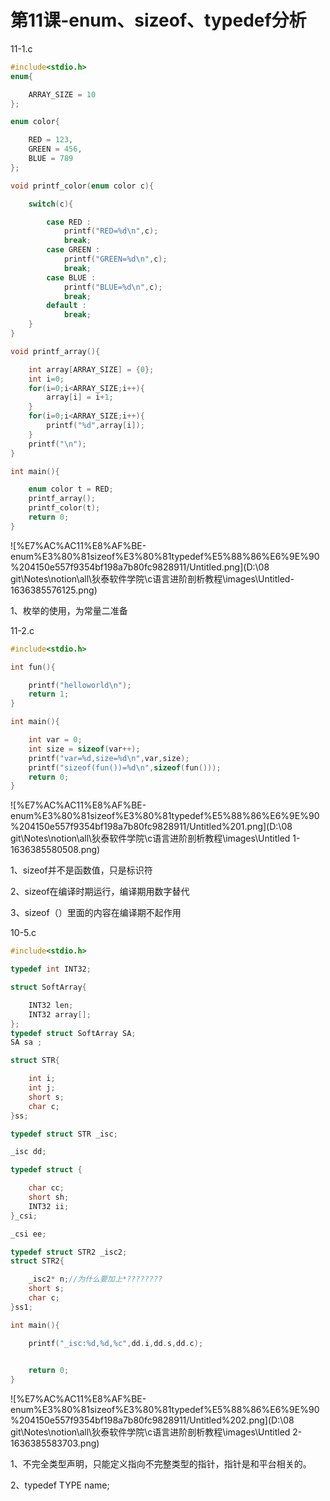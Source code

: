 # 第11课-enum、sizeof、typedef分析

11-1.c

```c
#include<stdio.h>
enum{

	ARRAY_SIZE = 10
};

enum color{

	RED = 123,
	GREEN = 456,
	BLUE = 789
};

void printf_color(enum color c){

	switch(c){

		case RED : 
			printf("RED=%d\n",c);
			break;
		case GREEN : 
			printf("GREEN=%d\n",c);
			break;
		case BLUE : 
			printf("BLUE=%d\n",c);
			break;		
		default :
			break;
	}
}

void printf_array(){

	int array[ARRAY_SIZE] = {0};
	int i=0;
	for(i=0;i<ARRAY_SIZE;i++){
		array[i] = i+1;
	}
	for(i=0;i<ARRAY_SIZE;i++){
		printf("%d",array[i]);
	}
	printf("\n");
}

int main(){

	enum color t = RED;
	printf_array();
	printf_color(t);
	return 0;
}
```

![%E7%AC%AC11%E8%AF%BE-enum%E3%80%81sizeof%E3%80%81typedef%E5%88%86%E6%9E%90%204150e557f9354bf198a7b80fc9828911/Untitled.png](D:\08 git\Notes\notion\all\狄泰软件学院\c语言进阶剖析教程\images\Untitled-1636385576125.png)

1、枚举的使用，为常量二准备

11-2.c

```c
#include<stdio.h>

int fun(){

	printf("helloworld\n");
	return 1;
}

int main(){

	int var = 0;
	int size = sizeof(var++);
	printf("var=%d,size=%d\n",var,size);
	printf("sizeof(fun())=%d\n",sizeof(fun()));
	return 0;
}
```

![%E7%AC%AC11%E8%AF%BE-enum%E3%80%81sizeof%E3%80%81typedef%E5%88%86%E6%9E%90%204150e557f9354bf198a7b80fc9828911/Untitled%201.png](D:\08 git\Notes\notion\all\狄泰软件学院\c语言进阶剖析教程\images\Untitled 1-1636385580508.png)

1、sizeof并不是函数值，只是标识符

2、sizeof在编译时期运行，编译期用数字替代

3、sizeof（）里面的内容在编译期不起作用

10-5.c

```c
#include<stdio.h>

typedef int INT32;

struct SoftArray{

	INT32 len;
	INT32 array[];
};
typedef struct SoftArray SA;
SA sa ;

struct STR{

	int i;
	int j;
	short s;
	char c;
}ss;

typedef struct STR _isc;

_isc dd;

typedef struct {

	char cc;
	short sh;
	INT32 ii;
}_csi;

_csi ee;

typedef struct STR2 _isc2;
struct STR2{

	_isc2* n;//为什么要加上*????????
	short s;
	char c;
}ss1;

int main(){

	printf("_isc:%d,%d,%c",dd.i,dd.s,dd.c);

	
	return 0;
}
```

![%E7%AC%AC11%E8%AF%BE-enum%E3%80%81sizeof%E3%80%81typedef%E5%88%86%E6%9E%90%204150e557f9354bf198a7b80fc9828911/Untitled%202.png](D:\08 git\Notes\notion\all\狄泰软件学院\c语言进阶剖析教程\images\Untitled 2-1636385583703.png)

1、不完全类型声明，只能定义指向不完整类型的指针，指针是和平台相关的。

2、typedef TYPE name;